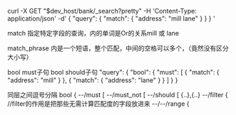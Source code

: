 curl -X GET "$dev_host/bank/_search?pretty" -H 'Content-Type: application/json' -d'
{
  "query": { "match": { "address": "mill lane" } }
}
'

match 指定特定字段的查询，内的单词是Or的关系mill 或 lane

match_phrase 内是一个短语，整个匹配，中间的空格可以多个，（竟然没有区分大小写）

bool must子句
bool should子句
"query": {
    "bool": {
      "must": [
        { "match": { "address": "mill" } },
        { "match": { "address": "lane" } }
      ]
    }
  }

同层之间逗号分隔
bool {
--/must [
--/must_not [
--/should [ {..},{..}
--/filter { //filter的作用是把那些无需计算匹配度的字段放进来
--/--/range {